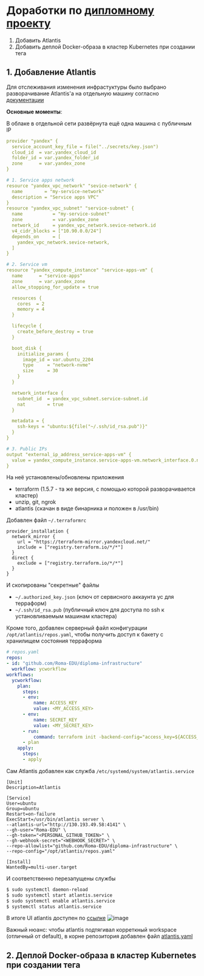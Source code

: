 # Доработки по [дипломному проекту](./..diploma)

1. Добавить Atlantis
2. Добавить деплой Docker-образа в кластер Kubernetes при создании тега

## 1. Добавление Atlantis

Для отслеживания изменения инфрастуктуры было выбрано разворачивание Atlantis'а на отдельную машину согласно [документации](https://www.runatlantis.io/docs/installation-guide.html)

**Основные моменты**:

В облаке в отдельной сети развёрнута ещё одна машина с публичным IP
```yaml
provider "yandex" {
  service_account_key_file = file("../secrets/key.json")
  cloud_id  = var.yandex_cloud_id
  folder_id = var.yandex_folder_id
  zone      = var.yandex_zone
}

# 1. Service apps network
resource "yandex_vpc_network" "sevice-network" {
  name        = "my-service-network"
  description = "Service apps VPC"
}
resource "yandex_vpc_subnet" "service-subnet" {
  name           = "my-service-subnet"
  zone           = var.yandex_zone
  network_id     = yandex_vpc_network.sevice-network.id
  v4_cidr_blocks = ["10.90.0.0/24"]
  depends_on     = [
    yandex_vpc_network.sevice-network,
  ]
}

# 2. Service vm
resource "yandex_compute_instance" "service-apps-vm" {
  name      = "service-apps"
  zone      = var.yandex_zone
  allow_stopping_for_update = true

  resources {
    cores  = 2
    memory = 4
  }

  lifecycle {
    create_before_destroy = true
  }

  boot_disk {
    initialize_params {
      image_id = var.ubuntu_2204
      type     = "network-nvme"
      size     = 30
    }
  }

  network_interface {
    subnet_id  = yandex_vpc_subnet.service-subnet.id
    nat        = true
  }

  metadata = {
    ssh-keys = "ubuntu:${file("~/.ssh/id_rsa.pub")}"
  }
}

# 3. Public IPs
output "external_ip_address_service-apps-vm" {
  value = yandex_compute_instance.service-apps-vm.network_interface.0.nat_ip_address
}
```

На неё установлены/обновлены приложения
* terraform (1.5.7 - та же версия, с помощью которой разворачивается кластер)
* unzip, git, ngrok
* atlantis (скачан в виде бинарника и положен в /usr/bin)

Добавлен файл `~/.terraformrc`
```
provider_installation {
  network_mirror {
    url = "https://terraform-mirror.yandexcloud.net/"
    include = ["registry.terraform.io/*/*"]
  }
  direct {
    exclude = ["registry.terraform.io/*/*"]
  }
}
```

И скопированы "секретные" файлы
* `~/.authorized_key.json` (ключ от сервисного аккаунта yc для терраформ)
* `~/.ssh/id_rsa.pub` (публичный ключ для доступа по ssh к установливаемым машинам кластера)

Кроме того, добавлен серверный файл конфигурации `/opt/atlantis/repos.yaml`, чтобы получить доступ к бакету с хранилищем состояния терраформа
```yaml
# repos.yaml
repos:
- id: "github.com/Roma-EDU/diploma-infrastructure"
  workflow: ycworkflow
workflows:
  ycworkflow:
    plan:
      steps:
      - env:
          name: ACCESS_KEY
          value: <MY_ACCESS_KEY>
      - env:
          name: SECRET_KEY
          value: <MY_SECRET_KEY>
      - run:
          command: terraform init -backend-config="access_key=${ACCESS_KEY}" -backend-config="secret_key=${SECRET_KEY}"
      - plan
    apply:
      steps:
      - apply
```

Сам Atlantis добавлен как служба `/etc/systemd/system/atlantis.service`
```
[Unit]
Description=Atlantis

[Service]
User=ubuntu
Group=ubuntu
Restart=on-failure
ExecStart=/usr/bin/atlantis server \
--atlantis-url="http://130.193.49.58:4141" \
--gh-user="Roma-EDU" \
--gh-token="<PERSONAL_GITHUB_TOKEN>" \
--gh-webhook-secret="<WEBHOOK_SECRET>" \
--repo-allowlist="github.com/Roma-EDU/diploma-infrastructure" \
--repo-config="/opt/atlantis/repos.yaml"

[Install]
WantedBy=multi-user.target
```

И соответственно перезапущены службы
```bash
$ sudo systemctl daemon-reload
$ sudo systemctl start atlantis.service
$ sudo systemctl enable atlantis.service
$ systemctl status atlantis.service
```

В итоге UI atlantis доступен по [ссылке](http://130.193.49.58:4141)
![image](https://github.com/Roma-EDU/devops-netology/assets/77544263/07069186-28d7-4cc7-af36-22fddb1c6d12)

Важный нюанс: чтобы atlantis подтягивал корреткный workspace (отличный от default), в корне репозитория добавлен файл [atlantis.yaml](https://github.com/Roma-EDU/diploma-infrastructure/blob/atlantis-1/atlantis.yaml)


## 2. Деплой Docker-образа в кластер Kubernetes при создании тега
